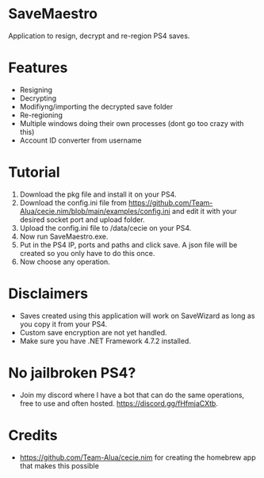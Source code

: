 # SaveMaestro
Application to resign, decrypt and re-region PS4 saves.

# Features
- Resigning
- Decrypting
- Modifiyng/importing the decrypted save folder
- Re-regioning
- Multiple windows doing their own processes (dont go too crazy with this)
- Account ID converter from username

# Tutorial
1. Download the pkg file and install it on your PS4.
2. Download the config.ini file from https://github.com/Team-Alua/cecie.nim/blob/main/examples/config.ini and edit it with your desired socket port and upload folder.
3. Upload the config.ini file to /data/cecie on your PS4.
4. Now run SaveMaestro.exe.
5. Put in the PS4 IP, ports and paths and click save. A json file will be created so you only have to do this once.
6. Now choose any operation.

# Disclaimers
- Saves created using this application will work on SaveWizard as long as you copy it from your PS4.
- Custom save encryption are not yet handled.
- Make sure you have .NET Framework 4.7.2 installed.

# No jailbroken PS4?
- Join my discord where I have a bot that can do the same operations, free to use and often hosted. https://discord.gg/fHfmjaCXtb.

# Credits
- https://github.com/Team-Alua/cecie.nim for creating the homebrew app that makes this possible

